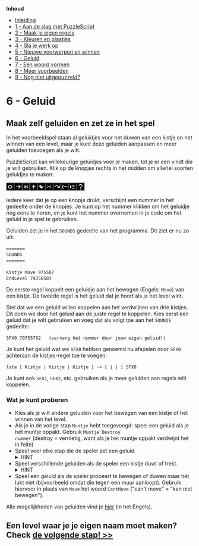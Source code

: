 **Inhoud**

- [Inleiding](index.md)
- [1 - Aan de slag met PuzzleScript](1-aan-de-slag-met-puzzlescript.md)
- [2 - Maak je eigen regels](2-maak-je-eigen-regels.md)
- [3 - Kleuren en plaatjes](3-kleuren-en-plaatjes.md)
- [4 - Sla je werk op](4-sla-je-werk-op.md)
- [5 - Nieuwe voorwerpen en winnen](5-nieuwe-voorwerpen-en-winnen.md)
- [6 - Geluid](6-geluid.md)
- [7 - Een woord vormen](7-een-woord-vormen.md)
- [8 - Meer voorbeelden](8-meer-voorbeelden.md)
- [9 - Nog niet uitgepuzzeld?](9-er-kan-nog-veel-meer.md)

# 6 - Geluid

## Maak zelf geluiden en zet ze in het spel

In het voorbeeldspel staan al geluidjes voor het duwen van een kistje en het winnen van een level, maar je kunt deze geluiden aanpassen en meer geluiden toevoegen als je wilt.

PuzzleScript kan willekeurige geluidjes voor je maken, tot je er een vindt die je wilt gebruiken. Klik op de knopjes rechts in het midden om allerlei soorten geluidjes te maken:

![Knopjes voor geluiden](images/knoppen-geluidjes.png)

Iedere keer dat je op een knopje drukt, verschijnt een nummer in het gedeelte onder de knopjes. Je kunt op het nummer klikken om het geluidje nog eens te horen, en je kunt het nummer overnemen in je code om het geluid in je spel te gebruiken.

Geluiden zet je in het `SOUNDS` gedeelte van het programma. Dit ziet er nu zo uit:

```
=======
SOUNDS
=======

Kistje Move 975507
EndLevel 74356503
```

De eerste regel koppelt een geluidje aan het bewegen (Engels: `Move`) van een kistje. De tweede regel is het geluid dat je hoort als je het level wint.

Stel dat we een geluid willen koppelen aan het verdwijnen van drie kistjes. Dit doen we door het geluid aan de juiste regel te koppelen. Kies eerst een geluid dat je wilt gebruiken en voeg dat als volgt toe aan het `SOUNDS` gedeelte:

```
SFX0 70755702   (vervang het nummer door jouw eigen geluid!)
```

Je kunt het geluid wat we `SFX0` hebben genoemd nu afspelen door `SFX0` achteraan de kistjes-regel toe te voegen:

```
late [ Kistje | Kistje | Kistje ] -> [ | | ] SFX0
```

Je kunt ook `SFX1`, `SFX2`, etc. gebruiken als je meer geluiden aan regels wilt koppelen.

### Wat je kunt proberen ###
- Kies als je wilt andere geluiden voor het bewegen van een kistje of het winnen van het level.
- Als je in de vorige stap `Muntje` hebt toegevoegd: speel een geluid als je het muntje oppakt. Gebruik <code>Muntje Destroy <em>nummer</em></code> (destroy = vernietig, want als je het muntje oppakt verdwijnt het in feite)
- Speel voor elke stap die de speler zet een geluid.
  <details><summary>HINT</summary>Gebruik <code>Speler Move</code></details>
- Speel verschillende geluiden als de speler een kistje duwt of trekt.
  <details><summary>HINT</summary>Verander de regel <code>Kistje Move 975507</code> in <code>SFX1 975507</code> en voeg nog een SFX2 toe en koppel deze aan de duw- en trekregels net zoals hierboven met SFX0.</details>
- Speel een geluid als de speler probeert te bewegen of duwen maar het lukt niet (bijvoorbeeld omdat die tegen een muur aanloopt). Gebruik hiervoor in plaats van <code>Move</code> het woord <code>CantMove</code> ("can't move" = "kan niet bewegen").

Alle mogelijkheden van geluiden vind je <a href='https://www.puzzlescript.net/Documentation/sounds.html' target='_blank'>hier</a> (in het Engels).

## Een level waar je je eigen naam moet maken? Check [de volgende stap! >>](7-een-woord-vormen.md)